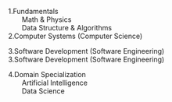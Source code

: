1.Fundamentals <br />
  Math & Physics <br />
  Data Structure & Algorithms <br />
2.Computer Systems (Computer Science) <br />

3.Software Development (Software Engineering) <br />
3.Software Development (Software Engineering) <br />

 4.Domain Specialization <br/>
  Artificial Intelligence <br />
  Data Science